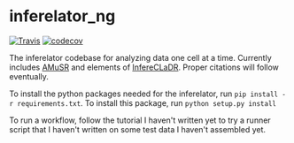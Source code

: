 # inferelator_ng

[![Travis](https://travis-ci.org/asistradition/inferelator_ng.svg?branch=master)](https://travis-ci.org/asistradition/inferelator_ng)
[![codecov](https://codecov.io/gh/asistradition/inferelator_ng/branch/master/graph/badge.svg)](https://codecov.io/gh/asistradition/inferelator_ng)

The inferelator codebase for analyzing data one cell at a time. Currently includes [AMuSR](https://github.com/simonsfoundation/multitask_inferelator/tree/AMuSR/inferelator_ng) and elements of [InfereCLaDR](https://github.com/simonsfoundation/inferelator_ng/tree/InfereCLaDR). Proper citations will follow eventually.

To install the python packages needed for the inferelator, run `pip install -r requirements.txt`. To install this package, run `python setup.py install`

To run a workflow, follow the tutorial I haven't written yet to try a runner script that I haven't written on some test data I haven't assembled yet.